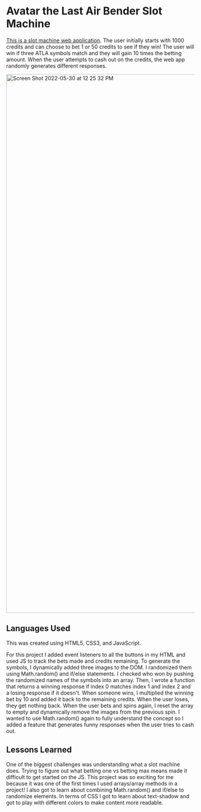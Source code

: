 # Avatar the Last Air Bender Slot Machine

<a href="https://kellychhe-slot-machine.netlify.app/">This is a slot machine web application</a>. The user initially starts with 1000 credits and can choose to bet 1 or 50 credits to see if they win! The user will win if three ATLA symbols match and they will gain 10 times the betting amount. When the user attempts to cash out on the credits, the web app randomly generates different responses.

<img width="1438" alt="Screen Shot 2022-05-30 at 12 25 32 PM" src="https://user-images.githubusercontent.com/102538779/171031681-7f00f3c4-603c-4005-9b14-a42742487374.png">

## Languages Used 

This was created using HTML5, CSS3, and JavaScript. 

For this project I added event listeners to all the buttons in my HTML and used JS to track the bets made and credits remaining. To generate the symbols, I dynamically added three images to the DOM. I randomized them using Math.random() and if/else statements. I checked who won by pushing the randomized names of the symbols into an array. Then, I wrote a function that returns a winning response if index 0 matches index 1 and index 2 and a losing response if it doesn't. When someone wins, I multiplied the winning bet by 10 and added it back to the remaining credits. When the user loses, they get nothing back. When the user bets and spins again, I reset the array to empty and dynamically remove the images from the previous spin. I wanted to use Math.random() again to fully understand the concept so I added a feature that generates funny responses when the user tries to cash out. 

## Lessons Learned 

One of the biggest challenges was understanding what a slot machine does. Trying to figure out what betting one vs betting max means made it difficult to get started on the JS. This project was so exciting for me because it was one of the first times I used arrays/array methods in a project! I also got to learn about combining Math.random() and if/else to randomize elements. In terms of CSS I got to learn about text-shadow and got to play with different colors to make content more readable.
